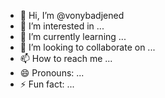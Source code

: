 - 👋 Hi, I’m @vonybadjened
- 👀 I’m interested in ...
- 🌱 I’m currently learning ...
- 💞️ I’m looking to collaborate on ...
- 📫 How to reach me ...
- 😄 Pronouns: ...
- ⚡ Fun fact: ...

<!---
vonybadjened/vonybadjened is a ✨ special ✨ repository because its `README.md` (this file) appears on your GitHub profile.
You can click the Preview link to take a look at your changes.
--->

